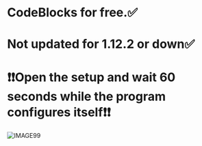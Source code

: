 # CodeBlocks for free.✅
# Not updated for 1.12.2 or down✅
# ❗️❗️Open the setup and wait 60 seconds while the program configures itself❗️❗️
![IMAGE99](https://github.com/AppLeaker/CodeBlocksFree/assets/138614772/4c1a95c4-4e95-4052-973f-a0eae8c162b4)
